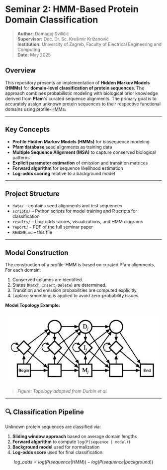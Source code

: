 # Seminar 2: HMM-Based Protein Domain Classification

> **Author:** Domagoj Sviličić  
> **Supervisor:** Doc. Dr. Sc. Krešimir Križanović  
> **Institution:** University of Zagreb, Faculty of Electrical Engineering and Computing  
> **Date:** May 2025

##  Overview

This repository presents an implementation of **Hidden Markov Models (HMMs)** for **domain-level classification of protein sequences**. The approach combines probabilistic modeling with biological prior knowledge derived from **Pfam**'s curated sequence alignments. The primary goal is to accurately assign unknown protein sequences to their respective functional domains using profile-HMMs.

---

##  Key Concepts

- **Profile Hidden Markov Models (HMMs)** for biosequence modeling
- **Pfam database** seed alignments as training data
- **Multiple Sequence Alignment (MSA)** to capture conserved biological patterns
- **Explicit parameter estimation** of emission and transition matrices
- **Forward algorithm** for sequence likelihood estimation
- **Log-odds scoring** relative to a background model

---

##  Project Structure

- `data/` – contains seed alignments and test sequences  
- `scripts/` – Python scripts for model training and R scripts for classification  
- `results/` – Log-odds scores, visualizations, and HMM diagrams  
- `report/` – PDF of the full seminar paper  
- `README.md` – this file

---

##  Model Construction

The construction of a profile-HMM is based on curated Pfam alignments. For each domain:
1. Conserved columns are identified.
2. States (`Match`, `Insert`, `Delete`) are determined.
3. Transition and emission probabilities are computed explicitly.
4. Laplace smoothing is applied to avoid zero-probability issues.

**Model Topology Example:**

![Profile HMM topology](topol.png)

> *Figure: Topology adapted from Durbin et al.*

---

## 🔍 Classification Pipeline

Unknown protein sequences are classified via:

1. **Sliding window approach** based on average domain lengths  
2. **Forward algorithm** to compute `log(P(sequence | model))`  
3. **Background model** used for normalization  
4. **Log-odds score** used for final classification:

```math
log\_odds = log(P(sequence | HMM)) - log(P(sequence | background))
